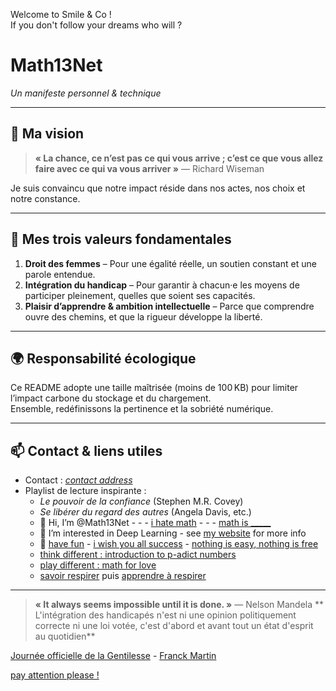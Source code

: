 Welcome to Smile & Co !  
If you don't follow your dreams who will ? 
  
# Math13Net

_Un manifeste personnel & technique_

---

## 🎯 Ma vision

> **« La chance, ce n’est pas ce qui vous arrive ; c’est ce que vous allez faire avec ce qui va vous arriver »** — Richard Wiseman

Je suis convaincu que notre impact réside dans nos actes, nos choix et notre constance.

---

## 🧭 Mes trois valeurs fondamentales

1. **Droit des femmes** – Pour une égalité réelle, un soutien constant et une parole entendue.  
2. **Intégration du handicap** – Pour garantir à chacun·e les moyens de participer pleinement, quelles que soient ses capacités.  
3. **Plaisir d’apprendre & ambition intellectuelle** – Parce que comprendre ouvre des chemins, et que la rigueur développe la liberté.

---

## 🌍 Responsabilité écologique

Ce README adopte une taille maîtrisée (moins de 100 KB) pour limiter l’impact carbone du stockage et du chargement.  
Ensemble, redéfinissons la pertinence et la sobriété numérique.

---

## 📫 Contact & liens utiles

- Contact : *[contact address](https://youtu.be/nq-dchJPXGA)*  
- Playlist de lecture inspirante :  
  - *Le pouvoir de la confiance* (Stephen M.R. Covey)  
  - *Se libérer du regard des autres* (Angela Davis, etc.)
  - 👋 Hi, I’m @Math13Net - - - [i hate math](https://youtu.be/ytVneQUA5-c) - - - [math is _____](https://youtu.be/hB6bfw622fo)
  - 👀 I’m interested in Deep Learning - see [my website](https://sites.google.com/view/introduction-deep-learning/accueil) for more info
  - 🌱 [have fun](https://youtu.be/CwzjlmBLfrQ) - [i wish you all success](https://youtu.be/1bumPyvzCyo) - [nothing is easy, nothing is free](https://youtu.be/SSV2ynRScQA)
  - [think different : introduction to p-adict numbers](https://youtu.be/3gyHKCDq1YA?si=h53LGlX32wGySUCS)
  - [play different : math for love](https://mathforlove.com/)
  - [savoir respirer](https://youtu.be/RIjjUxwaqTI?si=Es2jer2tbDO15Q9s) puis [apprendre à respirer](https://www.mrjamesnestor.com/breathing-videos)
---

> **« It always seems impossible until it is done. »** — Nelson Mandela
> ** L'intégration des handicapés n'est ni une opinion politiquement correcte ni une loi votée, c'est d'abord et avant tout un état d'esprit au quotidien**  


[Journée officielle de la Gentilesse](https://www.journeedelagentillesse.ca/) - [Franck Martin](https://www.editions-eyrolles.com/auteurs/franck-martin)

[pay attention please !](https://youtu.be/4GEoTPQj91I?si=9idt9YRTsdtKO05v)


<!---
Math13Net/Math13Net is a ✨ special ✨ repository because its `README.md` (this file) appears on your GitHub profile.
You can click the Preview link to take a look at your changes.


--->


